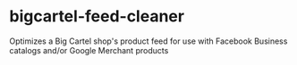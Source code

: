 # bigcartel-feed-cleaner
Optimizes a Big Cartel shop's product feed for use with Facebook Business catalogs and/or Google Merchant products
